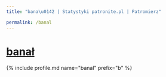 ```yaml
---
title: "bana\u0142 | Statystyki patronite.pl | Patromierz"

permalink: /banal
---
```


# [banał](https://patronite.pl/banal)

{% include profile.md name="banal" prefix="b" %}
